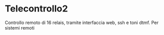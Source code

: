 # Telecontrollo2
Controllo remoto di 16 relais, tramite interfaccia web, ssh e toni dtmf. Per sistemi remoti
